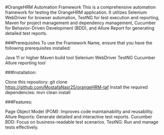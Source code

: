 #OrangeHRM Automation Framework
This is a comprehensive automation framework for testing the OrangeHRM application. It utilizes Selenium WebDriver for browser automation, TestNG for test execution and reporting, Maven for project management and dependency management, Cucumber for Behavior-Driven Development (BDD), and Allure Report for generating detailed test reports.

###Prerequisites
To use the Framework Name, ensure that you have the following prerequisites installed:

Java 11 or higher
Maven build tool
Selenium WebDriver
TestNG
Cucumber
Allure reporting tool

###Installation:

Clone this repository: git clone https://github.com/MostafaNasr25/orangeHRM-taf
Install the required dependencies: mvn clean install

###Features:

Page Object Model (POM): Improves code maintainability and reusability.
Allure Reports: Generate detailed and interactive test reports.
Cucumber BDD: Focus on business-readable test scenarios.
TestNG: Run and manage tests effectively.